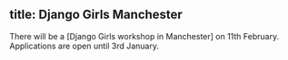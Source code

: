 title: Django Girls Manchester
---
There will be a [Django Girls workshop in Manchester] on 11th February.  Applications are open until 3rd January.

